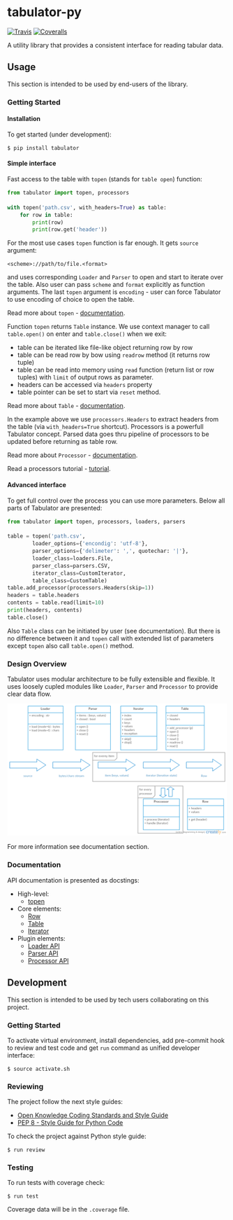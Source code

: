 # tabulator-py

[![Travis](https://img.shields.io/travis/okfn/tabulator-py.svg)](https://travis-ci.org/okfn/tabulator-py)
[![Coveralls](http://img.shields.io/coveralls/okfn/tabulator-py.svg?branch=master)](https://coveralls.io/r/okfn/tabulator-py?branch=master)

A utility library that provides a consistent interface for reading tabular data.

## Usage

This section is intended to be used by end-users of the library.

### Getting Started

#### Installation

To get started (under development):

```
$ pip install tabulator
```

#### Simple interface

Fast access to the table with `topen` (stands for `table open`) function:

```python
from tabulator import topen, processors

with topen('path.csv', with_headers=True) as table:
    for row in table:
        print(row)
        print(row.get('header'))
```

For the most use cases `topen` function is far enough. It gets
`source` argument:

```
<scheme>://path/to/file.<format>
```
and uses corresponding `Loader` and `Parser` to open and start to iterate
over the table. Also user can pass `scheme` and `format` explicitly
as function arguments. The last `topen` argument is `encoding` - user can force Tabulator
to use encoding of choice to open the table.

Read more about `topen` - [documentation](https://github.com/okfn/tabulator-py/blob/master/tabulator/topen.py).

Function `topen` returns `Table` instance. We use context manager
to call `table.open()` on enter and `table.close()` when we exit:
- table can be iterated like file-like object returning row by row
- table can be read row by bow using `readrow` method (it returns row tuple)
- table can be read into memory using `read` function (return list or row tuples)
with `limit` of output rows as parameter.
- headers can be accessed via `headers` property
- table pointer can be set to start via `reset` method.

Read more about `Table` - [documentation](https://github.com/okfn/tabulator-py/blob/master/tabulator/table.py).

In the example above we use `processors.Headers` to extract headers
from the table (via `with_headers=True` shortcut). Processors is a powerfull
Tabulator concept. Parsed data goes thru pipeline of processors to be updated before
returning as table row.

Read more about `Processor` - [documentation](https://github.com/okfn/tabulator-py/blob/master/tabulator/processors/api.py).

Read a processors tutorial - [tutorial](https://github.com/okfn/tabulator-py/blob/master/docs/processors.md).

#### Advanced interface

To get full control over the process you can use more parameters.
Below all parts of Tabulator are presented:

```python
from tabulator import topen, processors, loaders, parsers

table = topen('path.csv',
        loader_options={'encondig': 'utf-8'},
        parser_options={'delimeter': ',', quotechar: '|'},
        loader_class=loaders.File,
        parser_class=parsers.CSV,
        iterator_class=CustomIterator,
        table_class=CustomTable)
table.add_processor(processors.Headers(skip=1))
headers = table.headers
contents = table.read(limit=10)
print(headers, contents)
table.close()
```

Also `Table` class can be initiated by user (see documentation).
But there is no difference between it and `topen` call with extended
list of parameters except `topen` also call `table.open()` method.

### Design Overview

Tabulator uses modular architecture to be fully extensible and flexible.
It uses loosely cupled modules like `Loader`, `Parser` and `Processor`
to provide clear data flow.

![diagram](docs/diagram.png)

For more information see documentation section.

### Documentation

API documentation is presented as docstings:
- High-level:
    - [topen](https://github.com/okfn/tabulator-py/blob/master/tabulator/topen.py)
- Core elements:
    - [Row](https://github.com/okfn/tabulator-py/blob/master/tabulator/row.py)
    - [Table](https://github.com/okfn/tabulator-py/blob/master/tabulator/table.py)
    - [Iterator](https://github.com/okfn/tabulator-py/blob/master/tabulator/iterator.py)
- Plugin elements:
    - [Loader API](https://github.com/okfn/tabulator-py/blob/master/tabulator/loaders/api.py)
    - [Parser API](https://github.com/okfn/tabulator-py/blob/master/tabulator/parsers/api.py)
    - [Processor API](https://github.com/okfn/tabulator-py/blob/master/tabulator/processors/api.py)

## Development

This section is intended to be used by tech users collaborating
on this project.

### Getting Started

To activate virtual environment, install
dependencies, add pre-commit hook to review and test code
and get `run` command as unified developer interface:

```
$ source activate.sh
```

### Reviewing

The project follow the next style guides:
- [Open Knowledge Coding Standards and Style Guide](https://github.com/okfn/coding-standards)
- [PEP 8 - Style Guide for Python Code](https://www.python.org/dev/peps/pep-0008/)

To check the project against Python style guide:

```
$ run review
```

### Testing

To run tests with coverage check:

```
$ run test
```

Coverage data will be in the `.coverage` file.
